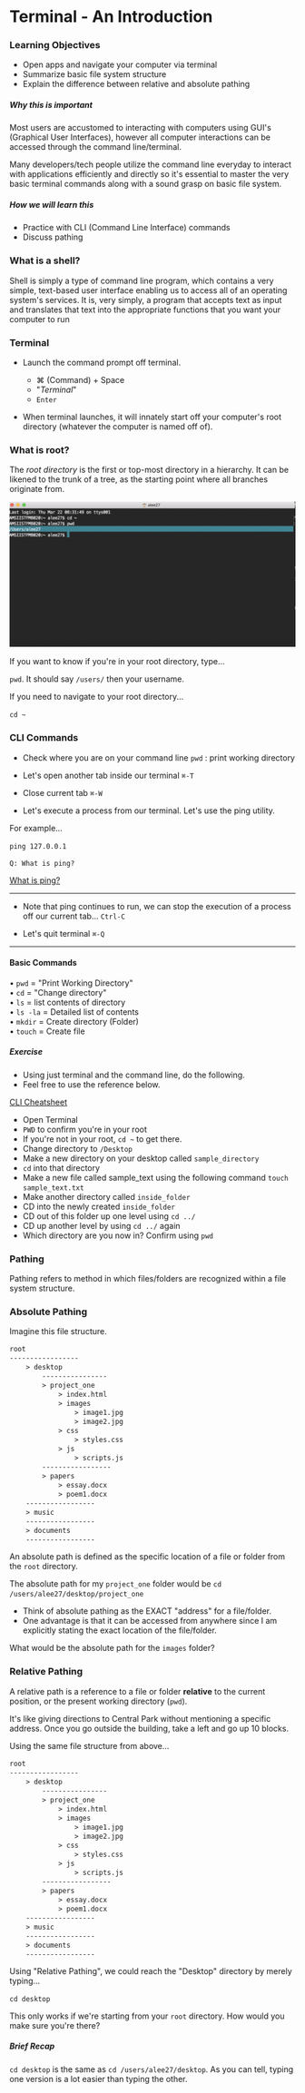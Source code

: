 # Terminal - An Introduction

### Learning Objectives
- Open apps and navigate your computer via terminal
- Summarize basic file system structure
- Explain the difference between relative and absolute pathing

##### Why this is important

Most users are accustomed to interacting with computers using GUI's (Graphical User Interfaces), however all computer interactions can be accessed through the command line/terminal. 

Many developers/tech people utilize the command line everyday to interact with applications efficiently and directly so it's essential to master the very basic terminal commands along with a sound grasp on basic file system.

##### How we will learn this

- Practice with CLI (Command Line Interface) commands
- Discuss pathing

### What is a shell?

Shell is simply a type of command line program, which contains a very simple, text-based user interface enabling us to access all of an operating system's services. It is, very simply, a program that accepts text as input and translates that text into the appropriate functions that you want your computer to run

### Terminal

- Launch the command prompt off terminal.
	- ⌘ (Command) + Space
	- "*Terminal*"
	- `Enter`
	
- When terminal launches, it will innately start off your computer's root directory (whatever the computer is named off of).

### What is root?

The *root directory* is the first or top-most directory in a hierarchy. It can be likened to the trunk of a tree, as the starting point where all branches originate from.

<img src="images/term2.png">

If you want to know if you're in your root directory, type...

`pwd`.  It should say `/users/` then your username.

If you need to navigate to your root directory...

`cd ~`  

### CLI Commands

- Check where you are on your command line
`pwd` : print working directory

- Let's open another tab inside our terminal
`⌘-T`

- Close current tab
`⌘-W`

- Let's execute a process from our terminal. Let's use the ping utility.

For example...

`ping 127.0.0.1`

```
Q: What is ping?
```

[What is ping?](https://en.wikipedia.org/wiki/Ping_(networking_utility))

-----

- Note that ping continues to run, we can stop the execution of a process off our current tab...
`Ctrl-C`

- Let's quit terminal
`⌘-Q`

-----

#### Basic Commands

• `pwd` = "Print Working Directory" <br>
• `cd` = "Change directory"<br>
• `ls` = list contents of directory<br>
• `ls -la` = Detailed list of contents<br>
• `mkdir` = Create directory (Folder)<br>
• `touch` = Create file<br>

##### Exercise 

- Using just terminal and the command line, do the following.
- Feel free to use the reference below.

[CLI Cheatsheet](http://www.git-tower.com/blog/command-line-cheat-sheet/)

- Open Terminal
- `PWD` to confirm you're in your root
- If you're not in your root, `cd ~` to get there.
- Change directory to `/Desktop`
- Make a new directory on your desktop called `sample_directory`
- `cd` into that directory
- Make a new file called sample_text using the following command `touch sample_text.txt`
- Make another directory called `inside_folder`
- CD into the newly created `inside_folder`
- CD out of this folder up one level using `cd ../`
- CD up another level by using `cd ../` again
- Which directory are you now in? Confirm using `pwd`


### Pathing

Pathing refers to method in which files/folders are recognized within a file system structure.

### Absolute Pathing

Imagine this file structure.

```
root
-----------------
	> desktop
		----------------
		> project_one
			> index.html
			> images
				> image1.jpg
				> image2.jpg
			> css
				> styles.css
			> js
				> scripts.js
		-----------------
		> papers
			> essay.docx
			> poem1.docx
	-----------------
	> music
	-----------------
	> documents
	-----------------
```

An absolute path is defined as the specific location of a file or folder from the `root` directory. 

The absolute path for my `project_one` folder would be `cd /users/alee27/desktop/project_one`


- Think of absolute pathing as the EXACT "address" for a file/folder.
- One advantage is that it can be accessed from anywhere since I am explicitly stating the exact location of the file/folder.

What would be the absolute path for the `images` folder?

### Relative Pathing

A relative path is a reference to a file or folder **relative** to the current position, or the present working directory (`pwd`).

It's like giving directions to Central Park without mentioning a specific address. Once you go outside the building, take a left and go up 10 blocks.


Using the same file structure from above...

```
root
-----------------
	> desktop
		----------------
		> project_one
			> index.html
			> images
				> image1.jpg
				> image2.jpg
			> css
				> styles.css
			> js
				> scripts.js
		-----------------
		> papers
			> essay.docx
			> poem1.docx
	-----------------
	> music
	-----------------
	> documents
	-----------------
```

Using "Relative Pathing", we could reach the "Desktop" directory by merely typing...

`cd desktop`

This only works if we're starting from your `root` directory.  How would you make sure you're there?

##### Brief Recap

`cd desktop` is the same as `cd /users/alee27/desktop`.  As you can tell, typing one version is a lot easier than typing the other.



